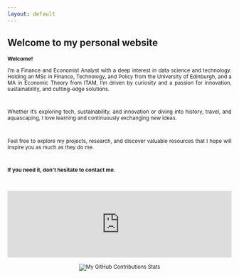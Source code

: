 ```yaml
---
layout: default
---
```


## Welcome to my personal website

<div style="text-align: justify;font-size:smaller;">
<b>Welcome!</b>

I’m a Finance and Economist Analyst with a deep interest in data science and technology. Holding an MSc in Finance, Technology, and Policy from the University of Edinburgh, and a MA in Economic Theory from ITAM, I’m driven by curiosity and a passion for innovation, sustainability, and cutting-edge solutions.

<br>

Whether it’s exploring tech, sustainability, and innovation or diving into history, travel, and aquascaping, I love learning and continuously exchanging new ideas.

<br>

Feel free to explore my projects, research, and discover valuable resources that I hope will inspire you as much as they do me.

<br>

<b>If you need it, don't hesitate to contact me. </b>

<br>

<br>
<div style="text-align: center;">
    <iframe src="https://ghchart.rshah.org/GregSom-MSc" frameborder="0" scrolling="no" width="100%" height="150px" style="max-width: 600px; margin: auto;"></iframe>
</div>
<br>
<div style="text-align: center;">
    <img src="https://github-readme-stats.vercel.app/api?username=GregSom-MSc&show_icons=true&theme=calm" alt="My GitHub Contributions Stats" style="max-width: 600px; margin: auto;">
</div>
<br>
